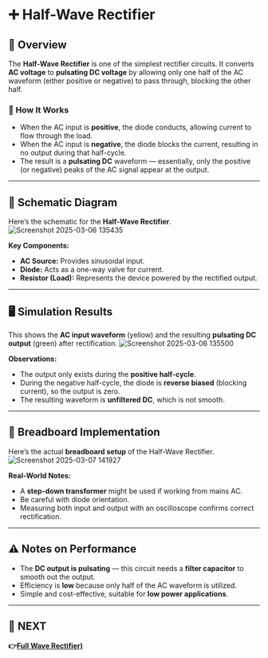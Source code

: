 # ➕ Half-Wave Rectifier

## 🔎 Overview

The **Half-Wave Rectifier** is one of the simplest rectifier circuits. It converts **AC voltage** to **pulsating DC voltage** by allowing only one half of the AC waveform (either positive or negative) to pass through, blocking the other half.

### 🔧 How It Works
- When the AC input is **positive**, the diode conducts, allowing current to flow through the load.
- When the AC input is **negative**, the diode blocks the current, resulting in no output during that half-cycle.
- The result is a **pulsating DC** waveform — essentially, only the positive (or negative) peaks of the AC signal appear at the output.

---

## 📐 Schematic Diagram

Here’s the schematic for the **Half-Wave Rectifier**.
![Screenshot 2025-03-06 135435](https://github.com/user-attachments/assets/c7af1ecc-f756-4089-9386-110fc416e95d)


**Key Components:**
- **AC Source:** Provides sinusoidal input.
- **Diode:** Acts as a one-way valve for current.
- **Resistor (Load):** Represents the device powered by the rectified output.

---

## 🖥️ Simulation Results

This shows the **AC input waveform** (yellow) and the resulting **pulsating DC output** (green) after rectification.
![Screenshot 2025-03-06 135500](https://github.com/user-attachments/assets/b0535d35-4c91-4541-824c-54fd5b192c6e)


**Observations:**
- The output only exists during the **positive half-cycle**.
- During the negative half-cycle, the diode is **reverse biased** (blocking current), so the output is zero.
- The resulting waveform is **unfiltered DC**, which is not smooth.

---

## 🔧 Breadboard Implementation

Here’s the actual **breadboard setup** of the Half-Wave Rectifier.
![Screenshot 2025-03-07 141927](https://github.com/user-attachments/assets/eb0ebc10-7f7a-487c-b53e-e4df010ec0c5)


**Real-World Notes:**
- A **step-down transformer** might be used if working from mains AC.
- Be careful with diode orientation.
- Measuring both input and output with an oscilloscope confirms correct rectification.

---



## ⚠️ Notes on Performance

- The **DC output is pulsating** — this circuit needs a **filter capacitor** to smooth out the output.
- Efficiency is **low** because only half of the AC waveform is utilized.
- Simple and cost-effective, suitable for **low power applications**.

---


## 🔹 NEXT  
**👉[Full Wave Rectifier)](../Full_Wave_Rectifier)**

